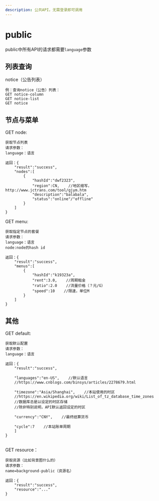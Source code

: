 ```yaml
---
description: 公共API，无需登录即可调用
---
```


# public

public中所有API的请求都需要`language`参数

## 列表查询

notice（公告列表）

```text
例：查询notice（公告）列表：
GET notice-column
GET notice-list
GET notice
```

## 节点与菜单

GET node:

```text
获取节点列表
请求参数：
language：语言

返回：{
    "result":"success",
    "nodes":[
        {
            "hashId":"dwf2323",
            "region":CN,    //地区缩写，http://www.jctrans.com/tool/gjym.htm
            "description":"balabala",
            "status":"online"/"offline"
        }
    ]
}
```

GET menu:

```text
获取指定节点的套餐
请求参数：
language：语言
node:node的hash id

返回：{
    "result":"success",
    "menus":[
        {
            "hashId":"k19323a",
            "rent":3.0,    //周期租金
            "ratio":2.0    //流量价格（？元/G）
            "speed":10    //限速，单位M
        }
    ]
}
```

## 其他

GET default:

```text
获取默认配置
请求参数：
language：语言

返回：{
    "result":"success",
    
    "languages":"en-US",    //默认语言
    //https://www.cnblogs.com/binsys/articles/2278679.html
    
    "timezone":"Asia/Shanghai",    //本站使用的时区
    //https://en.wikipedia.org/wiki/List_of_tz_database_time_zones
    //数据库总是以设定的时区存储
    //除非特别说明，API默认返回设定的时区    
    
    "currency":"CNY",    //最终结算货币
    
    "cycle":7    //本站账单周期
    ]
}


```

GET resource：

```text
获取资源（比如背景图什么的）
请求参数：
name=background-public（资源名）

返回：{
    "result":"success",
    "resource":"..."
}
```

